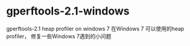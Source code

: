 gperftools-2.1-windows
======================

gperftools-2.1 heap profiler  on windows 7
在Windows 7 可以使用的heap profiler， 修复一些Windows 7遇到的小问题
